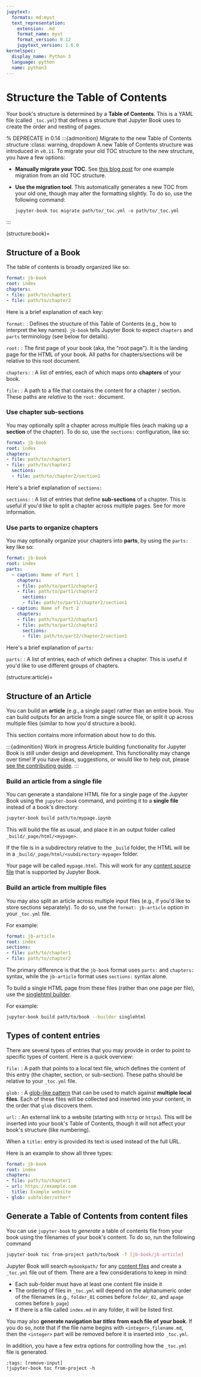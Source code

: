 ```yaml
---
jupytext:
  formats: md:myst
  text_representation:
    extension: .md
    format_name: myst
    format_version: 0.12
    jupytext_version: 1.6.0
kernelspec:
  display_name: Python 3
  language: python
  name: python3
---
```


# Structure the Table of Contents

Your book's structure is determined by a **Table of Contents**.
This is a YAML file (called `_toc.yml`) that defines a structure that Jupyter Book uses to create the order and nesting of pages.

% DEPRECATE in 0.14
:::{admonition} Migrate to the new Table of Contents structure
:class: warning, dropdown
A new Table of Contents structure was introduced in `v0.11`.
To migrate your old TOC structure to the new structure, you have a few options:

- **Manually migrate your TOC**. See [this blog post](https://executablebooks.org/en/latest/blog/2021-06-18-update-toc/) for one example migration from an old TOC structure.
- **Use the migration tool**. This automatically generates a new TOC from your old one, though may alter the formatting slightly.
  To do so, use the following command:

  ```shell
  jupyter-book toc migrate path/to/_toc.yml -o path/to/_toc.yml
  ```

:::

(structure:book)=
## Structure of a Book

The table of contents is broadly organized like so:

```yaml
format: jb-book
root: index
chapters:
- file: path/to/chapter1
- file: path/to/chapter2
```

Here is a brief explanation of each key:

`format:`
: Defines the structure of this Table of Contents (e.g., how to interpret the key names). `jb-book` tells Jupyter Book to expect `chapters` and `parts` terminology (see below for details).

`root:`
: The first page of your book (aka, the "root page").
  It is the landing page for the HTML of your book.
  All paths for chapters/sections will be relative to this root document.

`chapters:`
: A list of entries, each of which maps onto **chapters** of your book.

`file:`
: A path to a file that contains the content for a chapter / section.
  These paths are _relative_ to the `root:` document.

### Use chapter sub-sections

You may optionally split a chapter across multiple files (each making up a **section** of the chapter).
To do so, use the `sections:` configuration, like so:

```yaml
format: jb-book
root: index
chapters:
- file: path/to/chapter1
- file: path/to/chapter2
  sections:
  - file: path/to/chapter2/section1
```

Here's a brief explanation of `sections:`

`sections:`
: A list of entries that define **sub-sections** of a chapter.
  This is useful if you'd like to split a chapter across multiple pages.
  See [](toc/structure) for more information.

### Use parts to organize chapters

You may optionally organize your chapters into **parts**, by using the `parts:` key like so:

```yaml
format: jb-book
root: index
parts:
  - caption: Name of Part 1
    chapters:
    - file: path/to/part1/chapter1
    - file: path/to/part1/chapter2
      sections:
      - file: path/to/part1/chapter2/section1
  - caption: Name of Part 2
    chapters:
    - file: path/to/part2/chapter1
    - file: path/to/part2/chapter2
      sections:
      - file: path/to/part2/chapter2/section1
```

Here's a brief explanation of `parts:`

`parts:`
: A list of entries, each of which defines a chapter.
  This is useful if you'd like to use different groups of chapters.

(structure:article)=
## Structure of an Article

You can build an **article** (e.g., a single page) rather than an entire book.
You can build outputs for an article from a single source file, or split it up across multiple files (similar to how you'd structure a book).

This section contains more information about how to do this.

:::{admonition} Work in progress
Article building functionality for Jupyter Book is still under design and development.
This functionality may change over time!
If you have ideas, suggestions, or would like to help out, please [see the contributing guide](../contribute/intro.md).
:::

### Build an article from a single file

You can generate a standalone HTML file for a single page of the Jupyter Book using the `jupyter-book` command, and pointing it to a **single file** instead of a book's directory:

```bash
jupyter-book build path/to/mypage.ipynb
```

This will build the file as usual, and place it in an output folder called `_build/_page/html/<mypage>`.

If the file is in a subdirectory relative to the `_build` folder, the HTML will be in a `_build/_page/html/<subdirectory-mypage>` folder.

Your page will be called `mypage.html`.
This will work for any [content source file](../file-types/index.md) that is supported by Jupyter Book.


### Build an article from multiple files

You may also split an article across multiple input files (e.g., if you'd like to store sections separately).
To do so, use the `format: jb-article` option in your `_toc.yml` file.

For example:

```yaml
format: jb-article
root: index
sections:
- file: path/to/chapter1
- file: path/to/chapter2
```

The primary difference is that the `jb-book` format uses `parts:` and `chapters:` syntax, while the `jb-article` format uses `sections:` syntax alone.

To build a single HTML page from these files (rather than one page per file), use the [singlehtml builder](https://www.sphinx-doc.org/en/master/usage/builders/index.html#sphinx.builders.singlehtml.SingleFileHTMLBuilder).

For example:

```bash
jupyter-book build path/to/book --builder singlehtml
```

## Types of content entries

There are several types of entries that you may provide in order to point to specific types of content.
Here is a quick overview:

`file:`
: A path that points to a local text file, which defines the content of this entry (the chapter, section, or sub-section).
  These paths should be relative to your `_toc.yml` file.

`glob:`
: A [glob-like pattern](https://docs.python.org/3/library/glob.html) that can be used to match against **multiple local files**.
  Each of these files will be collected and inserted into your content, in the order that `glob` discovers them.

`url:`
: An external link to a website (starting with `http` or `https`).
  This will be inserted into your book's Table of Contents, though it will not affect your book's structure (like numbering).

  When a `title:` entry is provided its text is used instead of the full URL.

Here is an example to show all three types:

```yaml
format: jb-book
root: index
chapters:
- file: path/to/chapter1
- url: https://example.com
  title: Example website
- glob: subfolder/other*
```

## Generate a Table of Contents from content files

You can use `jupyter-book` to *generate* a table of contents file from your book
using the filenames of your book's content. To do so, run the following command

```bash
jupyter-book toc from-project path/to/book -f [jb-book/jb-article]
```

Jupyter Book will search `mybookpath/` for any [content files](../file-types/index.md)
and create a `_toc.yml` file out of them. There are a few considerations to keep in mind:

* Each sub-folder must have at least one content file inside it
* The ordering of files in `_toc.yml` will depend on the alphanumeric order of
  the filenames (e.g., `folder_01` comes before `folder_02`, and `apage` comes
  before `b_page`)
* If there is a file called `index.md` in any folder, it will be listed first.

You may also **generate navigation bar *titles* from each file of your book**.
If you do so, note that if the file name begins with `<integer>_filename.md`, then
the `<integer>` part will be removed before it is inserted into `_toc.yml`.

In addition, you have a few extra options for controlling how the `_toc.yml` file is generated.

```{code-cell}
:tags: [remove-input]
!jupyter-book toc from-project -h
```
